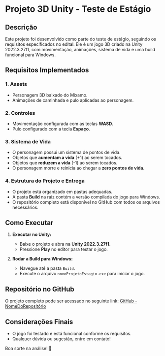 # Projeto 3D Unity - Teste de Estágio

## Descrição
Este projeto foi desenvolvido como parte do teste de estágio, seguindo os requisitos especificados no edital. Ele é um jogo 3D criado na Unity 2022.3.27f1, com movimentação, animações, sistema de vida e uma build funcional para Windows.

## Requisitos Implementados
### 1. Assets
- Personagem 3D baixado do Mixamo.
- Animações de caminhada e pulo aplicadas ao personagem.

### 2. Controles
- Movimentação configurada com as teclas **WASD**.
- Pulo configurado com a tecla **Espaço**.

### 3. Sistema de Vida
- O personagem possui um sistema de pontos de vida.
- Objetos que **aumentam a vida** (+1) ao serem tocados.
- Objetos que **reduzem a vida** (-1) ao serem tocados.
- O personagem morre e reinicia ao chegar a **zero pontos de vida**.

### 4. Estrutura do Projeto e Entrega
- O projeto está organizado em pastas adequadas.
- A pasta **Build** na raiz contém a versão compilada do jogo para Windows.
- O repositório completo está disponível no GitHub com todos os arquivos necessários.

## Como Executar
1. **Executar no Unity:**
   - Baixe o projeto e abra na **Unity 2022.3.27f1**.
   - Pressione **Play** no editor para testar o jogo.

2. **Rodar a Build para Windows:**
   - Navegue até a pasta `Build`.
   - Execute o arquivo `novoProjetoEstagio.exe` para iniciar o jogo.

## Repositório no GitHub
O projeto completo pode ser acessado no seguinte link:
[GitHub - NomeDoRepositório](https://github.com/GuiMachado001/projetoEstagioGameSenacHub)

## Considerações Finais
- O jogo foi testado e está funcional conforme os requisitos.
- Qualquer dúvida ou sugestão, entre em contato!

Boa sorte na análise! 🚀
